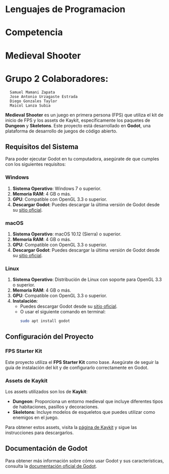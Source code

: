 # Lenguajes de Programacion
# Competencia
# Medieval Shooter
# Grupo 2 Colaboradores:
      Samuel Mamani Zapata
      Jose Antonio Urzagaste Estrada
      Diego Gonzales Taylor
      Maicol Lanza Subia

**Medieval Shooter** es un juego en primera persona (FPS) que utiliza el kit de inicio de FPS y los assets de Kaykit, específicamente los paquetes de **Dungeon** y **Skeletons**. Este proyecto está desarrollado en **Godot**, una plataforma de desarrollo de juegos de código abierto.

## Requisitos del Sistema

Para poder ejecutar Godot en tu computadora, asegúrate de que cumples con los siguientes requisitos:

### Windows
1. **Sistema Operativo**: Windows 7 o superior.
2. **Memoria RAM**: 4 GB o más.
3. **GPU**: Compatible con OpenGL 3.3 o superior.
4. **Descargar Godot**: Puedes descargar la última versión de Godot desde su [sitio oficial](https://godotengine.org/download).

### macOS
1. **Sistema Operativo**: macOS 10.12 (Sierra) o superior.
2. **Memoria RAM**: 4 GB o más.
3. **GPU**: Compatible con OpenGL 3.3 o superior.
4. **Descargar Godot**: Puedes descargar la última versión de Godot desde su [sitio oficial](https://godotengine.org/download).

### Linux
1. **Sistema Operativo**: Distribución de Linux con soporte para OpenGL 3.3 o superior.
2. **Memoria RAM**: 4 GB o más.
3. **GPU**: Compatible con OpenGL 3.3 o superior.
4. **Instalación**:
   - Puedes descargar Godot desde su [sitio oficial](https://godotengine.org/download).
   - O usar el siguiente comando en terminal:
     ```bash
     sudo apt install godot
     ```

## Configuración del Proyecto

### FPS Starter Kit
Este proyecto utiliza el **FPS Starter Kit** como base. Asegúrate de seguir la guía de instalación del kit y de configurarlo correctamente en Godot.

### Assets de Kaykit
Los assets utilizados son los de **Kaykit**:
- **Dungeon**: Proporciona un entorno medieval que incluye diferentes tipos de habitaciones, pasillos y decoraciones.
- **Skeletons**: Incluye modelos de esqueletos que puedes utilizar como enemigos en el juego.

Para obtener estos assets, visita la [página de Kaykit](https://www.kaykit.com) y sigue las instrucciones para descargarlos.

## Documentación de Godot

Para obtener más información sobre cómo usar Godot y sus características, consulta la [documentación oficial de Godot](https://docs.godotengine.org).


